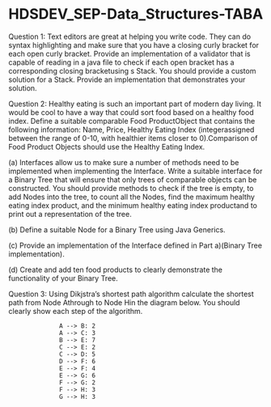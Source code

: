 # HDSDEV_SEP-Data_Structures-TABA

Question 1:
Text editors are great at helping you write code. They can do syntax highlighting and make sure that you have a 
closing curly bracket for each open curly bracket. Provide an implementation of a validator that is capable of 
reading in a java file to check if each open bracket has a corresponding closing bracketusing s Stack. You should provide 
a custom solution for a Stack. Provide an implementation that demonstrates your solution. 

Question 2:
Healthy eating is such an important part of modern day living. It would be cool to have a way that could sort food based on 
a healthy food index. Define a suitable comparable Food ProductObject that contains the following information: Name, Price, 
Healthy Eating Index (integerassigned between the range of 0-10, with healthier items closer to 0).Comparison of Food Product
Objects should use the Healthy Eating Index.

(a) Interfaces  allow  us  to  make  sure  a  number  of  methods  need  to  be  implemented  when implementing the Interface. 
Write a suitable interface for a Binary Tree that will ensure that only trees of comparable objects can be constructed. You should 
provide methods to check if the tree is empty, to add Nodes into the tree, to count all the Nodes, find the maximum healthy eating 
index product, and the minimum healthy eating index productand to print out a representation of the tree. 

(b) Define a suitable Node for a Binary Tree using Java Generics.

(c) Provide an implementation of the Interface defined in Part a)(Binary Tree implementation).

(d) Create and add ten food products to clearly demonstrate the functionality of your Binary Tree. 


Question 3:
Using Dikjstra’s shortest path algorithm calculate the shortest path from Node Athrough to Node Hin the diagram below. 
You should clearly show each step of the algorithm. 
                  
                  A --> B: 2
                  A --> C: 3
                  B --> E: 7
                  C --> E: 2
                  C --> D: 5
                  D --> F: 6
                  E --> F: 4
                  E --> G: 6
                  F --> G: 2
                  F --> H: 3
                  G --> H: 3
                  
                  

